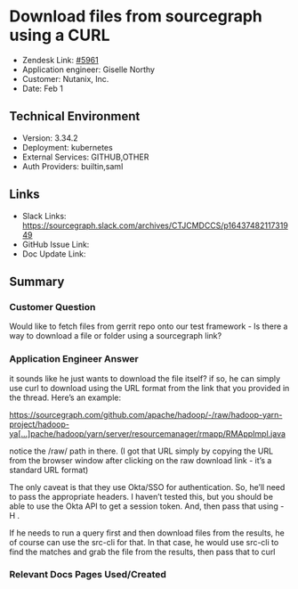 
# Download files from sourcegraph using a CURL <!-- Ticket Title  Hint: include keywords to make it searchable -->

- Zendesk Link: [#5961](https://sourcegraph.zendesk.com/agent/tickets/5961)
- Application engineer: Giselle Northy
- Customer: Nutanix, Inc. <!-- Redact if this contains personally identifying information -->
- Date: Feb 1

<!-- Data populated from integration, speak to Ben Gordon or Michael Bali if not working -->
<!-- During Internal team trial, fill missing data manually (we are waiting for all data to sync) -->

## Technical Environment
- Version: 3.34.2​
- Deployment: kubernetes
- External Services: GITHUB,OTHER
- Auth Providers: builtin,saml


## Links
<!-- Data for application engineer manual entry -->
- Slack Links: https://sourcegraph.slack.com/archives/CTJCMDCCS/p1643748211731949
- GitHub Issue Link:
- Doc Update Link:

## Summary
### Customer Question

Would like to fetch files from gerrit repo onto our test framework - Is there a way to download a file or folder using a sourcegraph link?

### Application Engineer Answer

it sounds like he just wants to download the file itself? if so, he can simply use curl to download using the URL format from the link that you provided in the thread. Here’s an example:
 
https://sourcegraph.com/github.com/apache/hadoop/-/raw/hadoop-yarn-project/hadoop-ya[…]pache/hadoop/yarn/server/resourcemanager/rmapp/RMAppImpl.java
 
notice the /raw/ path in there. (I got that URL simply by copying the URL from the browser window after clicking on the raw download link - it’s a standard URL format)
 
The only caveat is that they use Okta/SSO for authentication. So, he’ll need to pass the appropriate headers. I haven’t tested this, but you should be able to use the Okta API to get a session token. And, then pass that using -H .
 
If he needs to run a query first and then download files from the results, he of course can use the src-cli for that. In that case, he would use src-cli to find the matches and grab the file from the results, then pass that to curl

### Relevant Docs Pages Used/Created

<!-- Once complete, upload a copy to https://github.com/sourcegraph/support-tools-internal/tree/main/resolved-tickets as a .md file -->
<!-- Name the file 5961.md -->

